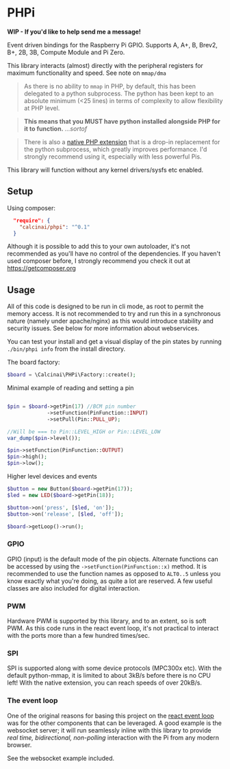 # PHPi

**WIP - If you'd like to help send me a message!**

Event driven bindings for the Raspberry Pi GPIO. Supports A, A+, B, Brev2, B+, 2B, 3B, Compute Module and Pi Zero.

This library interacts (almost) directly with the peripheral registers for maximum functionality and speed.  See note on `mmap/dma`

> As there is no ability to `mmap` in PHP, by default, this has been delegated to a python subprocess.  The python has been kept to an absolute minimum 
> (<25 lines) in terms of complexity to allow flexibility at PHP level.

> **This means that you MUST have python installed alongside PHP for it to function.** _…sortof_

> There is also a [native PHP extension](https://github.com/calcinai/php-ext-mmap) that is a drop-in replacement for the python subprocess, 
> which greatly improves performance.  I'd strongly recommend using it, especially with less powerful Pis.


This library will function without any kernel drivers/sysfs etc enabled.


## Setup

Using composer:

```json
  "require": {
  	"calcinai/phpi": "^0.1"
  }
```

Although it is possible to add this to your own autoloader, it's not recommended as you'll have no control of the dependencies.  If you haven't 
used composer before, I strongly recommend you check it out at https://getcomposer.org

## Usage

All of this code is designed to be run in cli mode, as root to permit the memory access. It is not recommended to try and run this in a synchronous 
nature (namely under apache/nginx) as this would introduce stability and security issues.  See below for more information about webservices.

You can test your install and get a visual display of the pin states by running ```./bin/phpi info``` from the install directory.

The board factory:

```php
$board = \Calcinai\PHPi\Factory::create();
```

Minimal example of reading and setting a pin

```php

$pin = $board->getPin(17) //BCM pin number
             ->setFunction(PinFunction::INPUT)
             ->setPull(Pin::PULL_UP);

//Will be === to Pin::LEVEL_HIGH or Pin::LEVEL_LOW
var_dump($pin->level());

$pin->setFunction(PinFunction::OUTPUT)
$pin->high();
$pin->low();
```

Higher level devices and events

```php
$button = new Button($board->getPin(17));
$led = new LED($board->getPin(18));

$button->on('press', [$led, 'on']);
$button->on('release', [$led, 'off']);

$board->getLoop()->run();
```

### GPIO

GPIO (input) is the default mode of the pin objects. Alternate functions can be accessed by using the ```->setFunction(PinFunction::x)``` method.  It is
 recommended to use the function names as opposed to `ALT0..5` unless you know exactly what you're doing, as quite a lot are reserved.
A few useful classes are also included for digital interaction.


### PWM

Hardware PWM is supported by this library, and to an extent, so is soft PWM.  As this code runs in the react event loop, it's not practical to 
interact with the ports more than a few hundred times/sec.


### SPI

SPI is supported along with some device protocols (MPC300x etc).  With the default python-mmap, it is limited to about 3kB/s before there is no CPU left!  With
the native extension, you can reach speeds of over 20kB/s.


### The event loop

One of the original reasons for basing this project on the [react event loop](https://github.com/reactphp/event-loop) was for the other components 
that can be leveraged.  A good example is the websocket server; it will run seamlessly inline with this library to provide *real time, 
bidirectional, non-polling* interaction with the Pi from any modern browser.

See the websocket example included.
